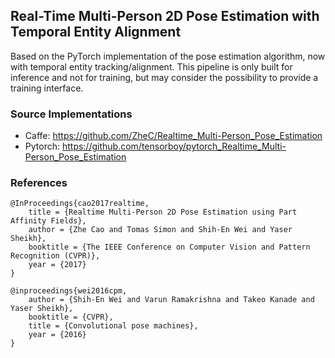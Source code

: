## Real-Time Multi-Person 2D Pose Estimation with Temporal Entity Alignment
Based on the PyTorch implementation of the pose estimation algorithm, now with
temporal entity tracking/alignment. This pipeline is only built for inference
and not for training, but may consider the possibility to provide a training interface.

### Source Implementations
* Caffe: https://github.com/ZheC/Realtime_Multi-Person_Pose_Estimation
* Pytorch: https://github.com/tensorboy/pytorch_Realtime_Multi-Person_Pose_Estimation

### References
    @InProceedings{cao2017realtime,
        title = {Realtime Multi-Person 2D Pose Estimation using Part Affinity Fields},
        author = {Zhe Cao and Tomas Simon and Shih-En Wei and Yaser Sheikh},
        booktitle = {The IEEE Conference on Computer Vision and Pattern Recognition (CVPR)},
        year = {2017}
    }

    @inproceedings{wei2016cpm,
        author = {Shih-En Wei and Varun Ramakrishna and Takeo Kanade and Yaser Sheikh},
        booktitle = {CVPR},
        title = {Convolutional pose machines},
        year = {2016}
    }
